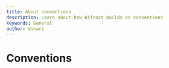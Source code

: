 ```yaml
---
title: About conventions
description: Learn about how Bifrost builds on conventions
keywords: General
author: einari
---
```


# Conventions